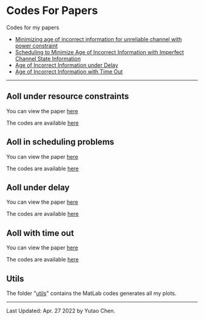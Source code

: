 # Codes For Papers
Codes for my papers
 - [Minimizing age of incorrect information for unreliable channel with power constraint](#aoii-under-resource-constraints)
 - [Scheduling to Minimize Age of Incorrect Information with Imperfect Channel State Information](#aoii-in-scheduling-problems)
 - [Age of Incorrect Information under Delay](#aoii-under-delay)
 - [Age of Incorrect Information with Time Out](#aoii-with_time_out)

----
## AoII under resource constraints
You can view the paper [here](https://ieeexplore.ieee.org/document/9686027)

The codes are available [here](AoII_under_resource_constraint)

## AoII in scheduling problems
You can view the paper [here](https://www.mdpi.com/1099-4300/23/12/1572/htm)

The codes are available [here](AoII_in_scheduling_problems)

## AoII under delay
You can view the paper [here](https://arxiv.org/abs/2203.02979)

The codes are available [here](AoII_under_delay)

## AoII with time out
You can view the paper [here](https://scholar.google.com/)

The codes are available [here](AoII_with_time_out)

## Utils
The folder "[utils](utils)" contains the MatLab codes generates all my plots.

----
Last Updated: Apr. 27 2022 by Yutao Chen.
